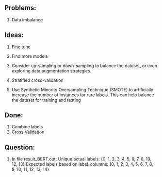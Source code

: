 ## Problems:
1. Data imbalance


## Ideas:
1. Fine tune
2. Find more models

1. Consider up-sampling or down-sampling to balance the dataset, or even exploring data augmentation strategies.
2. Stratified cross-validation
3. Use Synthetic Minority Oversampling Technique (SMOTE) to artificially increase the number of instances for rare labels. This can help balance the dataset for training and testing


## Done:
1. Combine labels
3. Cross Validation


## Question:
1. In file result_BERT.out:
Unique actual labels: {0, 1, 2, 3, 4, 5, 6, 7, 8, 10, 12, 13}
Expected labels based on label_columns: {0, 1, 2, 3, 4, 5, 6, 7, 8, 9, 10, 11, 12, 13, 14} 